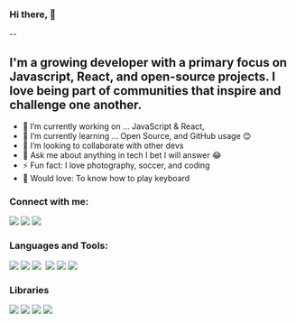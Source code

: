 ### Hi there, 👋

--
## I'm a growing developer with a primary focus on Javascript, React, and open-source projects. I love being part of communities that inspire and challenge one another.

- 🔭 I’m currently working on ... JavaScript & React, 
- 🌱 I’m currently learning ... Open Source, and GitHub usage 😊
- 👯 I’m looking to collaborate with other devs
- 💬 Ask me about anything in tech I bet I will answer 😂
- ⚡ Fun fact: I love photography, soccer, and coding
- 🎸 Would love: To know how to play keyboard

### Connect with me:

<p align="left">  
<a href="https://twitter.com/abellmanuell" target="blank"><img src="https://img.icons8.com/color/35/000000/twitter--v2.png"/></a>
<a href="https://linkedin.com/in/abellmanuell" target="blank"><img src="https://img.icons8.com/color/35/000000/linkedin.png"/></a>
<a href="mailto:mannydev02@gmail.com" target="blank"><img src="https://img.icons8.com/color/35/000000/gmail.png"/></a>
</p>

### Languages and Tools:

<p>
<img src="https://img.icons8.com/color/35/000000/html-5--v1.png"/> 
<img src="https://img.icons8.com/color/35/000000/css3.png"/> 
<img src="https://img.icons8.com/color/35/000000/javascript--v1.png"/>
<img sc="https://icons8.com/icon/54087/nodejs"/>
<img src="https://img.icons8.com/fluency/35/000000/visual-studio-code-2019.png"/>
<img src="https://img.icons8.com/color/35/000000/git.png"/> 
<img src="https://img.icons8.com/color/35/000000/github.png"/>
</p>

### Libraries 
<p>
<img src="https://icons8.com/icon/t5K2CR8feVdX/react"/>
<img src="https://icons8.com/icon/CIAZz2CYc6Kc/tailwindcss"/>
<img src="https://icons8.com/icon/QBqFNfPPB2Kx/sass"/>
<img / src="https://icons8.com/icon/gFw7X5Tbl3ss/material-ui">
</p
